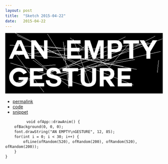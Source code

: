 ```yaml
---
layout: post
title:  "Sketch 2015-04-22"
date:   2015-04-22
---
```

![Daily sketch](/sketches/openFrameworks/2015-04-22.gif)
<div class="code">
	<ul>
		<li><a href="{% post_url 2015-04-22-sketch %}">permalink</a></li>
		<li><a href="https://github.com/dailysketches/dailySketches/tree/master/sketches/2015-04-22">code</a></li>
		<li><a href="#" class="snippet-button">snippet</a></li>
	</ul>
	<pre class="snippet">
		<code class="cpp">void ofApp::drawAnim() {
	ofBackground(0, 0, 0);
	font.drawString("AN EMPTY\nGESTURE", 12, 85);
	for(int i = 0; i &lt; 30; i++) {
		ofLine(ofRandom(520), ofRandom(200), ofRandom(520), ofRandom(200));
	}
}</code>
	</pre>
</div>